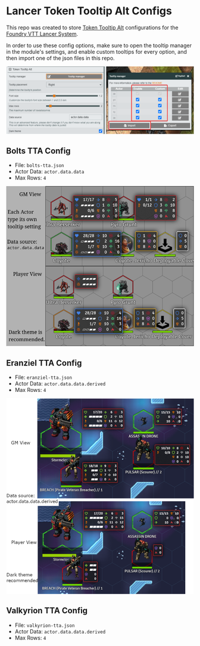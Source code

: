 # Lancer Token Tooltip Alt Configs

This repo was created to store [Token Tooltip Alt](https://foundryvtt.com/packages/token-tooltip-alt) configurations for the [Foundry VTT Lancer System](https://foundryvtt.com/packages/lancer).

In order to use these config options, make sure to open the tooltip manager in the module's settings, and enable custom tooltips for every option, and then import one of the json files in this repo.

![Token Tooltip Alt json Import Example](jsonImport.png)


## Bolts TTA Config

- File: `bolts-tta.json`
- Actor Data: `actor.data.data`
- Max Rows: `4`  

![Bolts TTA Preview](bolts-preview.png)

## Eranziel TTA Config

- File: `eranziel-tta.json`
- Actor Data: `actor.data.data.derived`
- Max Rows: `4`

![Eranziel TTA Preview](eranziel-preview.png)

## Valkyrion TTA Config

- File: `valkyrion-tta.json`
- Actor Data: `actor.data.data.derived`
- Max Rows: `4`